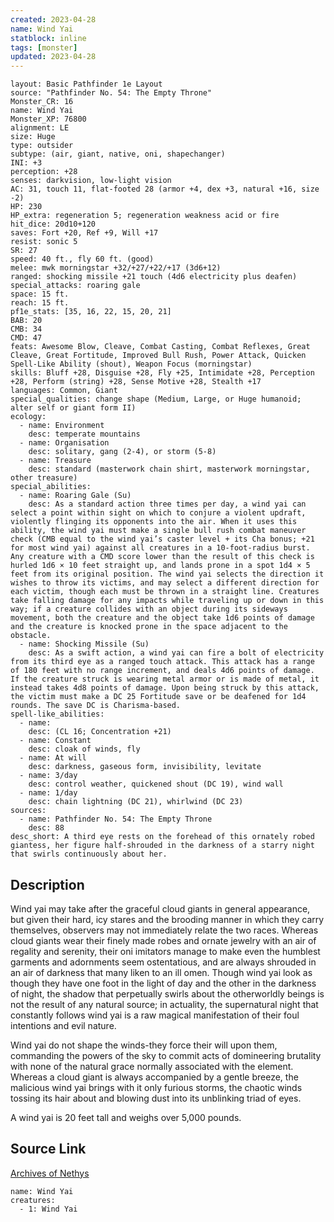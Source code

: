```yaml
---
created: 2023-04-28
name: Wind Yai
statblock: inline
tags: [monster]
updated: 2023-04-28
---
```

```statblock
layout: Basic Pathfinder 1e Layout
source: "Pathfinder No. 54: The Empty Throne"
Monster_CR: 16
name: Wind Yai
Monster_XP: 76800
alignment: LE
size: Huge
type: outsider
subtype: (air, giant, native, oni, shapechanger)
INI: +3
perception: +28
senses: darkvision, low-light vision
AC: 31, touch 11, flat-footed 28 (armor +4, dex +3, natural +16, size -2)
HP: 230
HP_extra: regeneration 5; regeneration weakness acid or fire
hit_dice: 20d10+120
saves: Fort +20, Ref +9, Will +17
resist: sonic 5
SR: 27
speed: 40 ft., fly 60 ft. (good)
melee: mwk morningstar +32/+27/+22/+17 (3d6+12)
ranged: shocking missile +21 touch (4d6 electricity plus deafen)
special_attacks: roaring gale
space: 15 ft.
reach: 15 ft.
pf1e_stats: [35, 16, 22, 15, 20, 21]
BAB: 20
CMB: 34
CMD: 47
feats: Awesome Blow, Cleave, Combat Casting, Combat Reflexes, Great Cleave, Great Fortitude, Improved Bull Rush, Power Attack, Quicken Spell-Like Ability (shout), Weapon Focus (morningstar)
skills: Bluff +28, Disguise +28, Fly +25, Intimidate +28, Perception +28, Perform (string) +28, Sense Motive +28, Stealth +17
languages: Common, Giant
special_qualities: change shape (Medium, Large, or Huge humanoid; alter self or giant form II)
ecology:
  - name: Environment
    desc: temperate mountains
  - name: Organisation
    desc: solitary, gang (2-4), or storm (5-8)
  - name: Treasure
    desc: standard (masterwork chain shirt, masterwork morningstar, other treasure)
special_abilities:
  - name: Roaring Gale (Su)
    desc: As a standard action three times per day, a wind yai can select a point within sight on which to conjure a violent updraft, violently flinging its opponents into the air. When it uses this ability, the wind yai must make a single bull rush combat maneuver check (CMB equal to the wind yai’s caster level + its Cha bonus; +21 for most wind yai) against all creatures in a 10-foot-radius burst. Any creature with a CMD score lower than the result of this check is hurled 1d6 × 10 feet straight up, and lands prone in a spot 1d4 × 5 feet from its original position. The wind yai selects the direction it wishes to throw its victims, and may select a different direction for each victim, though each must be thrown in a straight line. Creatures take falling damage for any impacts while traveling up or down in this way; if a creature collides with an object during its sideways movement, both the creature and the object take 1d6 points of damage and the creature is knocked prone in the space adjacent to the obstacle.
  - name: Shocking Missile (Su)
    desc: As a swift action, a wind yai can fire a bolt of electricity from its third eye as a ranged touch attack. This attack has a range of 180 feet with no range increment, and deals 4d6 points of damage. If the creature struck is wearing metal armor or is made of metal, it instead takes 4d8 points of damage. Upon being struck by this attack, the victim must make a DC 25 Fortitude save or be deafened for 1d4 rounds. The save DC is Charisma-based.
spell-like_abilities:
  - name:
    desc: (CL 16; Concentration +21)
  - name: Constant
    desc: cloak of winds, fly
  - name: At will
    desc: darkness, gaseous form, invisibility, levitate
  - name: 3/day
    desc: control weather, quickened shout (DC 19), wind wall
  - name: 1/day
    desc: chain lightning (DC 21), whirlwind (DC 23)
sources:
  - name: Pathfinder No. 54: The Empty Throne
    desc: 88
desc_short: A third eye rests on the forehead of this ornately robed giantess, her figure half-shrouded in the darkness of a starry night that swirls continuously about her.
```
## Description
Wind yai may take after the graceful cloud giants in general appearance, but given their hard, icy stares and the brooding manner in which they carry themselves, observers may not immediately relate the two races. Whereas cloud giants wear their finely made robes and ornate jewelry with an air of regality and serenity, their oni imitators manage to make even the humblest garments and adornments seem ostentatious, and are always shrouded in an air of darkness that many liken to an ill omen. Though wind yai look as though they have one foot in the light of day and the other in the darkness of night, the shadow that perpetually swirls about the otherworldly beings is not the result of any natural source; in actuality, the supernatural night that constantly follows wind yai is a raw magical manifestation of their foul intentions and evil nature.

Wind yai do not shape the winds-they force their will upon them, commanding the powers of the sky to commit acts of domineering brutality with none of the natural grace normally associated with the element. Whereas a cloud giant is always accompanied by a gentle breeze, the malicious wind yai brings with it only furious storms, the chaotic winds tossing its hair about and blowing dust into its unblinking triad of eyes.

A wind yai is 20 feet tall and weighs over 5,000 pounds.
## Source Link
[Archives of Nethys](https://aonprd.com/MonsterDisplay.aspx?ItemName=Wind%20Yai)
```encounter-table
name: Wind Yai
creatures:
  - 1: Wind Yai
```
